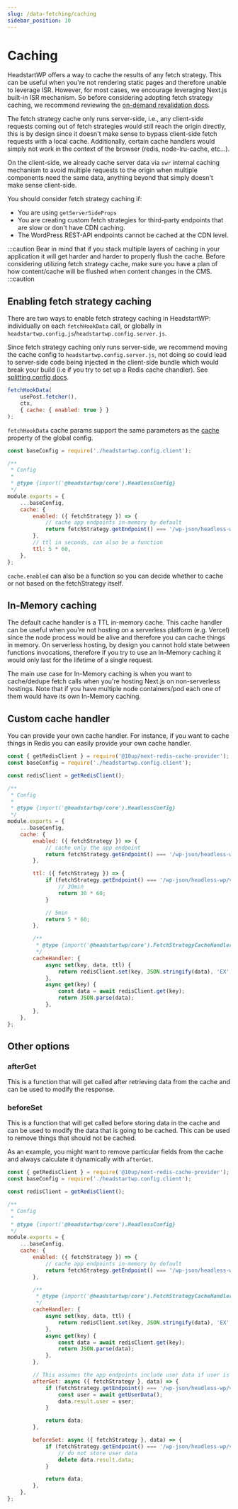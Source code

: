 ```yaml
---
slug: /data-fetching/caching
sidebar_position: 10
---
```


# Caching

HeadstartWP offers a way to cache the results of any fetch strategy. This can be useful when you're not rendering static pages and therefore unable to leverage ISR. However, for most cases, we encourage leveraging Next.js built-in ISR mechanism. So before considering adopting fetch strategy caching, we recommend reviewing the [on-demand revalidation docs](/learn/wordpress-integration/revalidate/).

The fetch strategy cache only runs server-side, i.e., any client-side requests coming out of fetch strategies would still reach the origin directly, this is by design since it doesn't make sense to bypass client-side fetch requests with a local cache. Additionally, certain cache handlers would simply not work in the context of the browser (redis, node-lru-cache, etc...). 

On the client-side, we already cache server data via `swr` internal caching mechanism to avoid multiple requests to the origin when multiple components need the same data, anything beyond that simply doesn't make sense client-side.

You should consider fetch strategy caching if:
- You are using `getServerSideProps`
- You are creating custom fetch strategies for third-party endpoints that are slow or don't have CDN caching.
- The WordPress REST-API endpoints cannot be cached at the CDN level.

:::caution
Bear in mind that if you stack multiple layers of caching in your application it will get harder and harder to properly flush the cache. Before considering utilizing fetch strategy cache, make sure you have a plan of how content/cache will be flushed when content changes in the CMS.
:::caution


## Enabling fetch strategy caching

There are two ways to enable fetch strategy caching in HeadstartWP: individually on each `fetchHookData` call, or globally in `headstartwp.config.js`/`headstartwp.config.server.js`. 

Since fetch strategy caching only runs server-side, we recommend moving the cache config to `headstartwp.config.server.js`, not doing so could lead to server-side code being injected in the client-side bundle which would break your build (i.e if you try to set up a Redis cache chandler). See [splitting config docs](/learn/getting-started/headless-config/#splitting-clientserver-config).

```js title="Enabling caching in fetchHookData"
fetchHookData(
    usePost.fetcher(), 
    ctx, 
    { cache: { enabled: true } }
);
```

`fetchHookData` cache params support the same parameters as the [cache](/api/modules/headstartwp_core/#fetchstrategycacheconfig) property of the global config.

```js title="Enabling caching in headstartwp.config.server.js"
const baseConfig = require('./headstartwp.config.client');

/**
 * Config
 *
 * @type {import('@headstartwp/core').HeadlessConfig}
 */
module.exports = {
	...baseConfig,
	cache: {
		enabled: ({ fetchStrategy }) => {
			// cache app endpoints in-memory by default
			return fetchStrategy.getEndpoint() === '/wp-json/headless-wp/v1/app';
		},
        // ttl in seconds, can also be a function
        ttl: 5 * 60,
	},
};
```

`cache.enabled` can also be a function so you can decide whether to cache or not based on the fetchStrategy itself.

## In-Memory caching

The default cache handler is a TTL in-memory cache. This cache handler can be useful when you're not hosting on a serverless platform (e.g. Vercel) since the node process would be alive and therefore you can cache things in memory. On serverless hosting, by design you cannot hold state between functions invocations, therefore if you try to use an In-Memory caching it would only last for the lifetime of a single request.

The main use case for In-Memory caching is when you want to cache/dedupe fetch calls when you're hosting Next.js on non-serverless hostings. Note that if you have multiple node containers/pod each one of them would have its own In-Memory caching.

## Custom cache handler

You can provide your own cache handler. For instance, if you want to cache things in Redis you can easily provide your own cache handler.

```js title="redis cache handler"
const { getRedisClient } = require('@10up/next-redis-cache-provider');
const baseConfig = require('./headstartwp.config.client');

const redisClient = getRedisClient();

/**
 * Config
 *
 * @type {import('@headstartwp/core').HeadlessConfig}
 */
module.exports = {
	...baseConfig,
	cache: {
		enabled: ({ fetchStrategy }) => {
            // cache only the app endpoint
			return fetchStrategy.getEndpoint() === '/wp-json/headless-wp/v1/app' || fetchStrategy.getEndpoint() === '/wp-json/wp/v2/posts';
		},

        ttl: ({ fetchStrategy }) => {
            if (fetchStrategy.getEndpoint() === '/wp-json/headless-wp/v1/app') {
                // 30min
                return 30 * 60;
            }

            // 5min
            return 5 * 60;
        },

		/**
		 * @type {import('@headstartwp/core').FetchStrategyCacheHandler}
		 */
		cacheHandler: {
			async set(key, data, ttl) {
				return redisClient.set(key, JSON.stringify(data), 'EX', ttl);
			},
			async get(key) {
				const data = await redisClient.get(key);
				return JSON.parse(data);
			},
		},
	},
};
```

## Other options

### afterGet
This is a function that will get called after retrieving data from the cache and can be used to modify the response.

### beforeSet
This is a function that will get called before storing data in the cache and can be used to modify the data that is going to be cached. This can be used to remove things that should not be cached.

As an example, you might want to remove particular fields from the cache and always calculate it dynamically with `afterGet`.

```js title="redis cache handler with afterGet and beforeGet"
const { getRedisClient } = require('@10up/next-redis-cache-provider');
const baseConfig = require('./headstartwp.config.client');

const redisClient = getRedisClient();

/**
 * Config
 *
 * @type {import('@headstartwp/core').HeadlessConfig}
 */
module.exports = {
	...baseConfig,
	cache: {
		enabled: ({ fetchStrategy }) => {
			// cache app endpoints in-memory by default
			return fetchStrategy.getEndpoint() === '/wp-json/headless-wp/v1/app';
		},

		/**
		 * @type {import('@headstartwp/core').FetchStrategyCacheHandler}
		 */
		cacheHandler: {
			async set(key, data, ttl) {
				return redisClient.set(key, JSON.stringify(data), 'EX', ttl);
			},
			async get(key) {
				const data = await redisClient.get(key);
				return JSON.parse(data);
			},
		},

        // This assumes the app endpoints include user data if user is logged in
		afterGet: async ({ fetchStrategy }, data) => {
			if (fetchStrategy.getEndpoint() === '/wp-json/headless-wp/v1/app') {
				const user = await getUserData();
				data.result.user = user;
			}

			return data;
		},

		beforeSet: async ({ fetchStrategy }, data) => {
			if (fetchStrategy.getEndpoint() === '/wp-json/headless-wp/v1/app') {
				// do not store user data
				delete data.result.data;
			}

			return data;
		},
	},
};
```